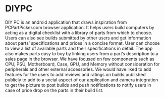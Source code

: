 # DIYPC
DIY PC is an android application that draws inspiration from PCPartPicker.com browser application. 
It helps users build computers by acting as a digital checklist with a library of parts from which to choose. Users can also see builds submitted by other users and get information about parts’ specifications and prices in a concise format. User can choose to view a list of available parts and their specifications in detail. The app also makes parts easy to buy by linking users from a part’s description to a sales page in the browser. 
We have focused on few components such as CPU, PSU, Motherboard, Case, GPU, and Memory without consideration for peripherals and other external accessories. 
We would have liked to add features for the users to add reviews and ratings on builds published publicly to add to a social aspect of our application and camera integration to get the picture to post builds and push notifications to notify users in case of price drop on the parts in their build list.

